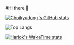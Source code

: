 #Hi there 👋

[![Choikyudong's GitHub stats](https://github-readme-stats.vercel.app/api?username=Choikyudong)](https://github.com/anuraghazra/github-readme-stats)

![Top Langs](https://github-readme-stats.vercel.app/api/top-langs/?username=Choikyudong&layout=compact)

[![Harlok's WakaTime stats](https://github-readme-stats.vercel.app/api/wakatime?username=Choikyudong)](https://github.com/anuraghazra/github-readme-stats)
